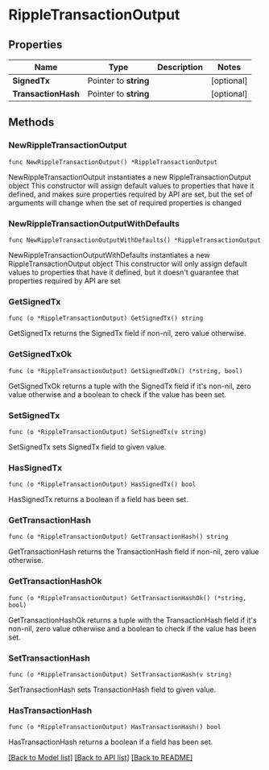 # RippleTransactionOutput

## Properties

Name | Type | Description | Notes
------------ | ------------- | ------------- | -------------
**SignedTx** | Pointer to **string** |  | [optional] 
**TransactionHash** | Pointer to **string** |  | [optional] 

## Methods

### NewRippleTransactionOutput

`func NewRippleTransactionOutput() *RippleTransactionOutput`

NewRippleTransactionOutput instantiates a new RippleTransactionOutput object
This constructor will assign default values to properties that have it defined,
and makes sure properties required by API are set, but the set of arguments
will change when the set of required properties is changed

### NewRippleTransactionOutputWithDefaults

`func NewRippleTransactionOutputWithDefaults() *RippleTransactionOutput`

NewRippleTransactionOutputWithDefaults instantiates a new RippleTransactionOutput object
This constructor will only assign default values to properties that have it defined,
but it doesn't guarantee that properties required by API are set

### GetSignedTx

`func (o *RippleTransactionOutput) GetSignedTx() string`

GetSignedTx returns the SignedTx field if non-nil, zero value otherwise.

### GetSignedTxOk

`func (o *RippleTransactionOutput) GetSignedTxOk() (*string, bool)`

GetSignedTxOk returns a tuple with the SignedTx field if it's non-nil, zero value otherwise
and a boolean to check if the value has been set.

### SetSignedTx

`func (o *RippleTransactionOutput) SetSignedTx(v string)`

SetSignedTx sets SignedTx field to given value.

### HasSignedTx

`func (o *RippleTransactionOutput) HasSignedTx() bool`

HasSignedTx returns a boolean if a field has been set.

### GetTransactionHash

`func (o *RippleTransactionOutput) GetTransactionHash() string`

GetTransactionHash returns the TransactionHash field if non-nil, zero value otherwise.

### GetTransactionHashOk

`func (o *RippleTransactionOutput) GetTransactionHashOk() (*string, bool)`

GetTransactionHashOk returns a tuple with the TransactionHash field if it's non-nil, zero value otherwise
and a boolean to check if the value has been set.

### SetTransactionHash

`func (o *RippleTransactionOutput) SetTransactionHash(v string)`

SetTransactionHash sets TransactionHash field to given value.

### HasTransactionHash

`func (o *RippleTransactionOutput) HasTransactionHash() bool`

HasTransactionHash returns a boolean if a field has been set.


[[Back to Model list]](../README.md#documentation-for-models) [[Back to API list]](../README.md#documentation-for-api-endpoints) [[Back to README]](../README.md)


